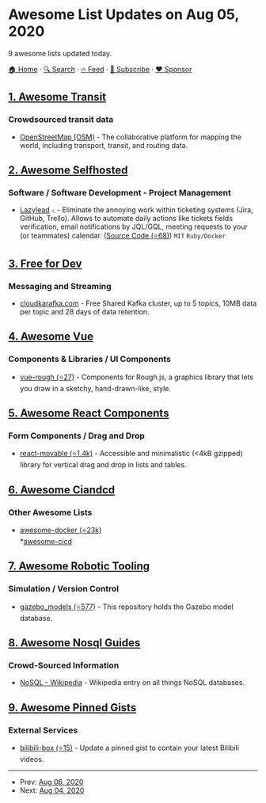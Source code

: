 # Awesome List Updates on Aug 05, 2020

9 awesome lists updated today.

[🏠 Home](/README.md) · [🔍 Search](https://www.trackawesomelist.com/search/) · [🔥 Feed](https://www.trackawesomelist.com/rss.xml) · [📮 Subscribe](https://trackawesomelist.us17.list-manage.com/subscribe?u=d2f0117aa829c83a63ec63c2f&id=36a103854c) · [❤️  Sponsor](https://github.com/sponsors/theowenyoung)



## [1. Awesome Transit](/content/CUTR-at-USF/awesome-transit/README.md)

### Crowdsourced transit data

*   [OpenStreetMap (OSM)](https://www.openstreetmap.org) - The collaborative platform for mapping the world, including transport, transit, and routing data.

## [2. Awesome Selfhosted](/content/awesome-selfhosted/awesome-selfhosted/README.md)

### Software / Software Development - Project Management

*   [Lazylead](https://lazylead.org) `⚠` - Eliminate the annoying work within ticketing systems (Jira, GitHub, Trello). Allows to automate daily actions like tickets fields verification, email notifications by JQL/GQL, meeting requests to your (or teammates) calendar. ([Source Code (⭐68)](https://github.com/dgroup/lazylead)) `MIT` `Ruby/Docker`

## [3. Free for Dev](/content/ripienaar/free-for-dev/README.md)

### Messaging and Streaming

*   [cloudkarafka.com](https://www.cloudkarafka.com/) - Free Shared Kafka cluster, up to 5 topics, 10MB data per topic and 28 days of data retention.

## [4. Awesome Vue](/content/vuejs/awesome-vue/README.md)

### Components & Libraries / UI Components

*   [vue-rough (⭐27)](https://github.com/dneustadt/vue-rough) - Components for Rough.js, a graphics library that lets you draw in a sketchy, hand-drawn-like, style.

## [5. Awesome React Components](/content/brillout/awesome-react-components/README.md)

### Form Components / Drag and Drop

*   [react-movable (⭐1.4k)](https://github.com/tajo/react-movable) - Accessible and minimalistic (<4kB gzipped) library for vertical drag and drop in lists and tables.

## [6. Awesome Ciandcd](/content/cicdops/awesome-ciandcd/README.md)

### Other Awesome Lists

*   [awesome-docker (⭐23k)](https://github.com/veggiemonk/awesome-docker)\
    \*[awesome-cicd](https://github.com/awsomecicd/awesomecicd.git)

## [7. Awesome Robotic Tooling](/content/protontypes/awesome-robotic-tooling/README.md)

### Simulation / Version Control

*   [gazebo\_models (⭐577)](https://github.com/osrf/gazebo_models) - This repository holds the Gazebo model database.

## [8. Awesome Nosql Guides](/content/erictleung/awesome-nosql-guides/README.md)

### Crowd-Sourced Information

*   [NoSQL - Wikipedia](https://en.wikipedia.org/wiki/NoSQL) - Wikipedia entry on all things NoSQL databases.

## [9. Awesome Pinned Gists](/content/matchai/awesome-pinned-gists/README.md)

### External Services

*   [bilibili-box (⭐15)](https://github.com/KeJunMao/bilibili-box) - Update a pinned gist to contain your latest Bilibili videos.

---

- Prev: [Aug 06, 2020](/content/2020/08/06/README.md)
- Next: [Aug 04, 2020](/content/2020/08/04/README.md)